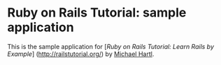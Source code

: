 # Ruby on Rails Tutorial: sample application

This is the sample application for 
[*Ruby on Rails Tutorial: Learn Rails by Example*] (http://railstutorial.org/)
by [Michael Hartl](http://michaelhartl.com/).

